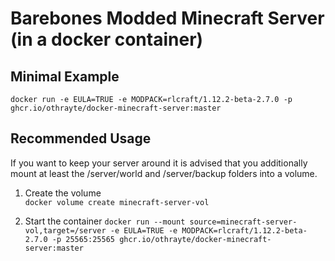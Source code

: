 Barebones Modded Minecraft Server (in a docker container)
=========================================================

Minimal Example
---------------
`docker run -e EULA=TRUE -e MODPACK=rlcraft/1.12.2-beta-2.7.0 -p ghcr.io/othrayte/docker-minecraft-server:master`

Recommended Usage
-----------------

If you want to keep your server around it is advised that you additionally mount at least the /server/world and /server/backup folders into a volume.

1. Create the volume  
`docker volume create minecraft-server-vol`

2. Start the container
`docker run --mount source=minecraft-server-vol,target=/server -e EULA=TRUE -e MODPACK=rlcraft/1.12.2-beta-2.7.0 -p 25565:25565 ghcr.io/othrayte/docker-minecraft-server:master`
